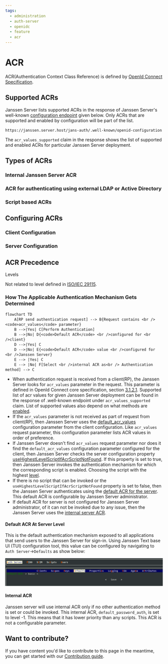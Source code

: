 ```yaml
---
tags:
  - administration
  - auth-server
  - openidc
  - feature
  - acr
---
```


# ACR 

ACR(Authentication Context Class Reference) is defined by [OpenId Connect Specification](https://openid.net/specs/openid-connect-core-1_0.html#Terminology).

## Supported ACRs

Janssen Server lists supported ACRs in the response of Janssen Server's well-known
[configuration endpoint](./configuration.md) given below. Only ACRs that are supported and enabled by configuration
will be part of the list.

```text
https://janssen.server.host/jans-auth/.well-known/openid-configuration
```

The `acr_values_supported` claim in the response shows the list of supported and enabled ACRs for particular Janssen Server 
deployment.

## Types of ACRs

### Internal Janssen Server ACR

### ACR for authenticating using external LDAP or Active Directory

### Script based ACRs

## Configuring ACRs

### Client Configuration

### Server Configuration

## ACR Precedence

Levels 

Not related to level defined in [ISO/IEC 29115](https://www.iso.org/standard/45138.html).


### How The Applicable Authentication Mechanism Gets Determined

```mermaid
flowchart TD
    A[RP send authentication request] --> B{Request contains <br /><code>acr_values</code> parameter}
    B -->|Yes| C[Perform Authentication]
    B -->|No| D{<code>Default ACR</code> <br />configured for <br />client}
    D -->|Yes| C
    D -->|No| E{<code>Default ACR</code> value <br />configured for <br />Janssen Server}
    E --> |Yes| C
    E --> |No| F[Select <br />internal ACR as<br /> Authentication method] --> C
```

- When authentication request is received from a client(RP), the Janssen Server looks for `acr_values` parameter in
  the request. This parameter is defined in OpenId Connect core specification,
  section [3.1.2.1](https://openid.net/specs/openid-connect-core-1_0.html#AuthRequest).
  Supported list of acr values for given Janssen Server deployment can be found in the response of .well-known endpoint
  under `acr_values_supported` claim. List of supported values also depend on what methods are
  [enabled](#enabling-an-authentication-mechanism).
- If the `acr_values` parameter is not received as part of request from client(RP), then Janssen Server uses the
  [default_acr_values](#authentication-method-for-a-client--rp--) configuration parameter from the client configuration.
  Like `acr_values` request parameter, this configuration parameter lists ACR values in order of preference.
- If Janssen Server doesn't find `acr_values` request parameter nor does it find the `default_acr_values` configuration
  parameter configured for the client, then Janssen Server checks the server configuration property
  [useHighestLevelScriptIfAcrScriptNotFound](../../reference/json/properties/janssenauthserver-properties.md#usehighestlevelscriptifacrscriptnotfound).
  If this property is set to true, then Janssen Server invokes the authentication mechanism for which the corresponding
  script is enabled. Choosing the script with the highest [level](#level--rank--of-an-authentication-mechanism-).
- If there is no script that can be invoked or the `useHighestLevelScriptIfAcrScriptNotFound` property is set to false,
  then the Janssen Server authenticates using the [default ACR for the server](#default-acr-at-server-level). This default ACR is
  configurable by Janssen Server administrator.
- If default ACR for server is not configured for Janssen Server administrator, of it can not be invoked due to any
  issue, then the Janssen Server uses the [internal server ACR](#internal-acr).

#### Default ACR At Server Level

This is the default authentication mechanism exposed to all applications that send users to the
Janssen Server for sign-in. Using Janssen Text base UI (TUI) configuration
tool, this value can be configured by navigating to `Auth Server`->`Defaults` as show below:

![](../../../../docs/assets/jans-tui-auth-server-default.png)

#### Internal ACR

Janssen server will use internal ACR only if no other authentication method is set or could be invoked.
This internal ACR, `default_password_auth`, is set to level -1. This means that it has lower
priority than any scripts. This ACR is not a configurable parameter.

## Want to contribute?

If you have content you'd like to contribute to this page in the meantime, you can get started with our [Contribution guide](https://docs.jans.io/head/CONTRIBUTING/).